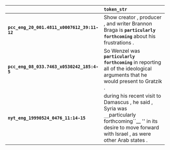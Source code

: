 |                                             | `token_str`                                                                                                                                                              |
|:--------------------------------------------|:-------------------------------------------------------------------------------------------------------------------------------------------------------------------------|
| **`pcc_eng_20_001.4811_x0007612_39:11-12`** | Show creator , producer , and writer Brannon Braga is __``particularly forthcoming``__ about his frustrations .                                                          |
| **`pcc_eng_08_033.7463_x0530242_185:4-5`**  | So Wenzel was __``particularly forthcoming``__ in reporting all of the ideological arguments that he would present to Gratzik .                                          |
| **`nyt_eng_19990524_0476_11:14-15`**        | during his recent visit to Damascus , he said , Syria was `` __``particularly forthcoming``__ '' in its desire to move forward with Israel , as were other Arab states . |